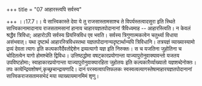 +++
title = "07 आहारस्त्वपि सर्वस्य"

+++
।।17.7।। ये सात्त्विकास्ते देवा ये तु राजसास्तामसाश्च ते
विपर्यस्तत्वादसुरा इति स्थिते सात्त्विकानामादानाय राजसतामसानां हानाय
चाहारयज्ञतपोदानानां त्रैविध्यमाह -- आहारस्त्विति। न केवलं श्रद्धैव
त्रिविधा; आहारोऽपि सर्वस्य प्रियस्त्रिविध एव भवति। सर्वस्य
त्रिगुणात्मकत्वेन चतुर्थ्या विधाया असंभवात्। यथा दृष्टार्थ
आहारस्त्रिविधस्तथा यज्ञतपोदानान्यदृष्टार्थान्यपि त्रिविधानि। तत्रयज्ञं
व्याख्यास्यामो द्रव्यं देवता त्यागः इति कल्पकारैर्देवतोद्देशेन
द्रव्यत्यागो यज्ञ इति निरुक्तः। स च यजतिना जुहोतिना च चोदितत्वेन यागो
होमश्चेति द्विविधः। उत्तिष्ठद्धोमा वषट्कारप्रयोगान्ता
याज्यापुरोनुवाक्यावन्तो यजतय उपविष्टहोमाः; स्वाहाकारप्रयोगान्ता
याज्यापुरोनुवाक्यारहिता जुहोतयः इति कल्पकारैर्व्याख्यातो
यज्ञशब्देनोक्तः। तपः कायेन्द्रियशोषणं,कृच्छ्रचान्द्रायणादि। दानं
परस्वत्वापत्तिफलकः स्वस्वत्वत्यागस्तेषामाहारयज्ञतपोदानानां
सात्त्विकराजसतामसभेदं मया व्याख्यायमानमिमं शृणु।
